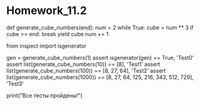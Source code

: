 # Homework_11.2


def generate_cube_numbers(end):
    num = 2
    while True:
        cube = num ** 3
        if cube >= end:
            break
        yield cube
        num += 1

from inspect import isgenerator

gen = generate_cube_numbers(1)
assert isgenerator(gen) == True, 'Test0'
assert list(generate_cube_numbers(10)) == [8], 'Test1'
assert list(generate_cube_numbers(100)) == [8, 27, 64], 'Test2'
assert list(generate_cube_numbers(1000)) == [8, 27, 64, 125, 216, 343, 512, 729], 'Test3'

print("Все тесты пройдены!")
